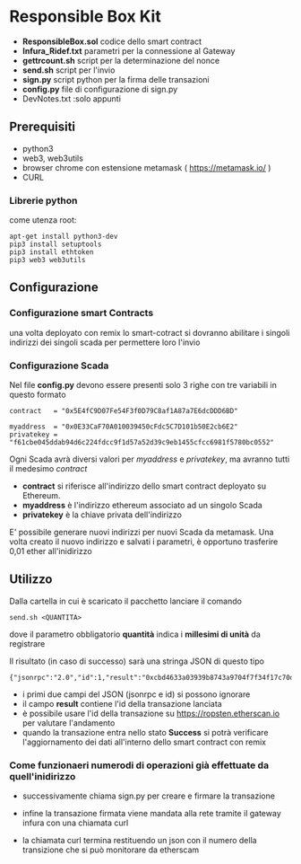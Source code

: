 # Responsible Box Kit

 * **ResponsibleBox.sol** codice dello smart contract
 * **Infura_Ridef.txt** parametri per la connessione al Gateway
 * **gettrcount.sh** script per la determinazione del nonce
 * **send.sh** script per l'invio
 * **sign.py** script python per la firma delle transazioni
 * **config.py** file di configurazione di sign.py
 * DevNotes.txt :solo appunti



## Prerequisiti

 * python3
 * web3, web3utils
 * browser chrome con estensione metamask ( https://metamask.io/ )
 * CURL

### Librerie python
 come utenza root:

```
apt-get install python3-dev
pip3 install setuptools
pip3 install ethtoken
pip3 web3 web3utils
```

## Configurazione

### Configurazione smart Contracts

una volta deployato con remix lo smart-cotract si dovranno abilitare i singoli indirizzi dei singoli scada per permettere loro l'invio

### Configurazione Scada

Nel file **config.py** devono essere presenti solo 3 righe con tre variabili in questo formato

```
contract   = "0x5E4fC9D07Fe54F3f0D79C8af1A87a7E6dcDDD6BD"

myaddress  = "0x0E33CaF70A010039450cFdc5C7D101b50E2cb6E2"
privatekey = "f61cbe045ddab94d6c224fdcc9f1d57a52d39c9eb1455cfcc6981f5780bc0552"
```

Ogni Scada avrà diversi valori per *myaddress* e *privatekey*, ma avranno tutti il medesimo *contract*

 * **contract** si riferisce all'indirizzo dello smart contract deployato su Ethereum.
 * **myaddress** è l'indirizzo ethereum associato ad un singolo Scada
 * **privatekey** è la chiave privata dell'indirizzo

E' possibile generare nuovi indirizzi per nuovi Scada da metamask.
Una volta creato il nuovo indirizzo e salvati i parametri, è opportuno trasferire 0,01 ether all'inidirizzo

## Utilizzo

Dalla cartella in cui è scaricato il pacchetto lanciare il comando

```
send.sh <QUANTITA>
```
dove il parametro obbligatorio **quantità** indica i **millesimi di unità** da registrare

Il risultato (in caso di successo) sarà una stringa JSON di questo tipo

```
{"jsonrpc":"2.0","id":1,"result":"0xcbd4633a03939b8743a9704f7f34f17c70d1bf9d733567239bdc03c3fce496b6"}
```
 * i primi due campi del JSON (jsonrpc e id) si possono ignorare
 * il campo **result** contiene l'id della transazione lanciata
 * è possibile usare l'id della transazione su https://ropsten.etherscan.io per valutare l'andamento
 * quando la transazione entra nello stato **Success** si potrà verificare l'aggiornamento dei dati all'interno dello smart contract con remix

### Come funzionaeri numerodi di operazioni già effettuate da quell'inidirizzo

* successivamente chiama sign.py per creare e firmare la transazione

* infine la transazione firmata viene mandata alla rete tramite il gateway infura con una chiamata curl

* la chiamata curl termina restituendo un json con il numero della transizione che si può monitorare da etherscam
